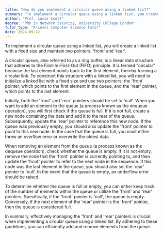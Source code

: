 ```yaml
---
title: "How do you implement a circular queue using a linked list?"
summary: "To implement a circular queue using a linked list, you create a linked list with a fixed size and two pointers, front and rear."
author: "Prof. Lucas Scott"
degree: "PhD in Network Security, University College London"
tutor_type: "A-Level Computer Science Tutor"
date: 2024-09-12
---
```


To implement a circular queue using a linked list, you will create a linked list with a fixed size and maintain two pointers: 'front' and 'rear'.

A circular queue, also referred to as a ring buffer, is a linear data structure that adheres to the First-In-First-Out (FIFO) principle. It is termed "circular" because the last element points back to the first element, thereby forming a circular link. To construct this structure with a linked list, you will need to initialize a linked list with a fixed size and use two pointers: the 'front' pointer, which points to the first element in the queue, and the 'rear' pointer, which points to the last element.

Initially, both the 'front' and 'rear' pointers should be set to 'null'. When you want to add an element to the queue (a process known as the enqueue operation), you will first check if the queue is full. If it is not full, create a new node containing the data and add it to the rear of the queue. Subsequently, update the 'rear' pointer to reference this new node. If the queue was previously empty, you should also update the 'front' pointer to point to this new node. In the case that the queue is full, you must either throw an overflow error or overwrite the oldest data.

When removing an element from the queue (a process known as the dequeue operation), check whether the queue is empty. If it is not empty, remove the node that the 'front' pointer is currently pointing to, and then update the 'front' pointer to refer to the next node in the sequence. If this node was the last element in the queue, you should also set the 'rear' pointer to 'null'. In the event that the queue is empty, an underflow error should be raised.

To determine whether the queue is full or empty, you can either keep track of the number of elements within the queue or utilize the 'front' and 'rear' pointers. Specifically, if the 'front' pointer is 'null', the queue is empty. Conversely, if the next element of the 'rear' pointer is the 'front' pointer, then the queue is considered full.

In summary, effectively managing the 'front' and 'rear' pointers is crucial when implementing a circular queue using a linked list. By adhering to these guidelines, you can efficiently add and remove elements from the queue.
    